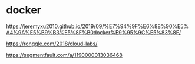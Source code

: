 # docker

https://jeremyxu2010.github.io/2019/09/%E7%94%9F%E6%88%90%E5%A4%9A%E5%B9%B3%E5%8F%B0docker%E9%95%9C%E5%83%8F/


https://ronggle.com/2018/cloud-labs/


https://segmentfault.com/a/1190000013036468
